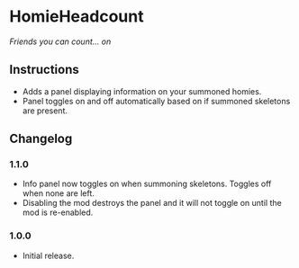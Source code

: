 # HomieHeadcount

*Friends you can count... on*

## Instructions

  * Adds a panel displaying information on your summoned homies.
  * Panel toggles on and off automatically based on if summoned skeletons are present.

## Changelog

### 1.1.0

  * Info panel now toggles on when summoning skeletons. Toggles off when none are left.
  * Disabling the mod destroys the panel and it will not toggle on until the mod is re-enabled.

### 1.0.0

  * Initial release.